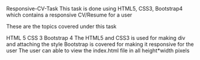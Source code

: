 Responsive-CV-Task
This task is done using HTML5, CSS3, Bootstrap4 which contains a responsive CV/Resume for a user

These are the topics covered under this task

HTML 5
CSS 3
Bootstrap 4
The HTML5 and CSS3 is used for making div and attaching the style
Bootstrap is covered for making it responsive for the user
The user can able to view the index.html file in all height*width pixels


